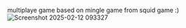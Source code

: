 multiplaye game based on mingle game from squid game :)![Screenshot 2025-02-12 093327](https://github.com/user-attachments/assets/ec4f7291-8134-4add-9965-be2518c027b8)
